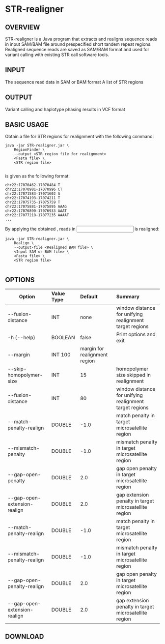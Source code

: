 # STR-realigner

## OVERVIEW

STR-realigner is a Java program that extracts and realigns sequence reads in input SAM/BAM file around prespecified short tandem repeat regions. Realigned sequence reads are saved as SAM/BAM format and used for variant calling with existing STR call software tools.

## INPUT

The sequence read data in SAM or BAM format
A list of STR regions

## OUTPUT

Variant calling and haplotype phasing results in VCF format

## BASIC USAGE

Obtain a file for STR regions for realignment with the following command:

~~~~
java -jar STR-realigner.jar \  
    RegionFinder \
    --output <STR region file for realignment>
    <Fasta file> \
    <STR region file>
  
~~~~

<STR region file> is given as the following format:

~~~~
chr22:17070462-17070484 T
chr22:17070981-17070996 CT
chr22:17071583-17071602 A
chr22:17074193-17074211 T
chr22:17075735-17075759 T
chr22:17075881-17075895 AAAG
chr22:17076890-17076933 AAAT
chr22:17077218-17077235 AAAAT
...
~~~~

By applying the obtained <STR region file for alignment>, reads in <Input SAM or BAM file> is realigned:

~~~~
java -jar STR-realigner.jar \  
    Realign \
    --output-file <Realigned BAM file> \
    <Input SAM or BAM file> \
    <Fasta file> \
    <STR region file>
  
~~~~



## OPTIONS

| Option | Value Type | Default | Summary |
|--------|:-----------|:--------|:--------|
| --fusion-distance | INT | none | window distance for unifying realignment target regions |
| -h (--help) | BOOLEAN | false | Print options and exit |
| --margin | INT 100 | margin for realignment region |
| --skip-homopolymer-size | INT | 15 | homopolymer size skipped in realignment |
| --fusion-distance | INT | 80  | window distance for unifying realignment target regions |
| --match-penalty-realign | DOUBLE | -1.0 | match penalty in target microsatellite region |
| --mismatch-penalty | DOUBLE | -1.0 | mismatch penalty in target microsatellite region |
| --gap-open-penalty | DOUBLE | 2.0 | gap open penalty in target microsatellite region |
| --gap-open-extension-realign | DOUBLE | 2.0 | gap extension penalty in target microsatellite region |
| --match-penalty-realign | DOUBLE | -1.0 | match penalty in target microsatellite region |
| --mismatch-penalty-realign | DOUBLE | -1.0 | mismatch penalty in target microsatellite region |
| --gap-open-penalty-realign | DOUBLE | 2.0 | gap open penalty in target microsatellite region |
| --gap-open-extension-realign | DOUBLE | 2.0 | gap extension penalty in target microsatellite region |

## DOWNLOAD
